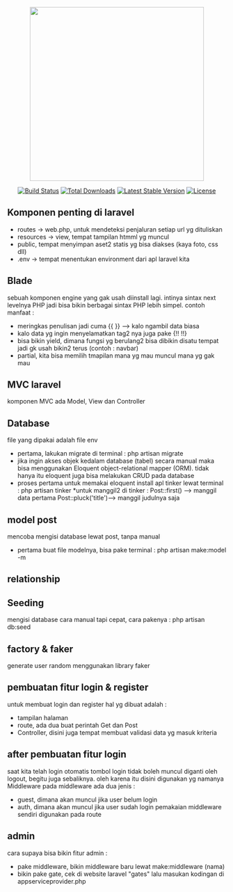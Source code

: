 <p align="center"><a href="https://laravel.com" target="_blank"><img src="https://raw.githubusercontent.com/laravel/art/master/logo-lockup/5%20SVG/2%20CMYK/1%20Full%20Color/laravel-logolockup-cmyk-red.svg" width="400"></a></p>

<p align="center">
<a href="https://travis-ci.org/laravel/framework"><img src="https://travis-ci.org/laravel/framework.svg" alt="Build Status"></a>
<a href="https://packagist.org/packages/laravel/framework"><img src="https://img.shields.io/packagist/dt/laravel/framework" alt="Total Downloads"></a>
<a href="https://packagist.org/packages/laravel/framework"><img src="https://img.shields.io/packagist/v/laravel/framework" alt="Latest Stable Version"></a>
<a href="https://packagist.org/packages/laravel/framework"><img src="https://img.shields.io/packagist/l/laravel/framework" alt="License"></a>
</p>

## Komponen penting di laravel

- routes -> web.php, untuk mendeteksi penjaluran setiap url yg dituliskan
- resources -> view, tempat tampilan htmml yg muncul
- public, tempat menyimpan aset2 statis yg bisa diakses (kaya foto, css dll)
- .env -> tempat menentukan environment dari apl laravel kita


## Blade
sebuah komponen engine yang gak usah diinstall lagi. intinya sintax next levelnya PHP jadi bisa bikin berbagai sintax PHP lebih simpel. contoh manfaat :
- meringkas penulisan jadi cuma {{  }} --> kalo ngambil data biasa 
- kalo data yg ingin menyelamatkan tag2 nya juga pake {!!  !!}
- bisa bikin yield, dimana fungsi yg berulang2 bisa dibikin disatu tempat jadi gk usah bikin2 terus (contoh : navbar)
- partial, kita bisa memilih tmapilan mana yg mau muncul mana yg gak mau


## MVC laravel
komponen MVC ada Model, View dan Controller

## Database
file yang dipakai adalah file env
- pertama, lakukan migrate di terminal :
php artisan migrate
- jika ingin akses objek kedalam database (tabel) secara manual maka bisa menggunakan Eloquent object-relational mapper (ORM). tidak hanya itu eloquent juga bisa melakukan CRUD pada database
- proses pertama untuk memakai eloquent install apl tinker lewat terminal :
php artisan tinker
*untuk manggil2 di tinker :
Post::first() --> manggil data pertama
Post::pluck('title')--> manggil judulnya saja

## model post
mencoba mengisi database lewat post, tanpa manual
- pertama buat file modelnya, bisa pake terminal :
php artisan make:model -m

## relationship

## Seeding
mengisi database cara manual tapi cepat, cara pakenya :
php artisan db:seed

## factory & faker
generate user random menggunakan library faker

## pembuatan fitur login & register
untuk membuat login dan register hal yg dibuat adalah :
- tampilan halaman
- route, ada dua buat perintah Get dan Post
- Controller, disini juga tempat membuat validasi data yg masuk kriteria

## after pembuatan fitur login
saat kita telah login otomatis tombol login tidak boleh muncul diganti oleh logout, begitu juga sebaliknya. oleh karena itu disini digunakan yg namanya Middleware
pada middleware ada dua jenis :
- guest, dimana akan muncul jika user belum login
- auth, dimana akan muncul jika user sudah login
pemakaian middleware sendiri digunakan pada route

## admin
cara supaya bisa bikin fitur admin :
- pake middleware, bikin middleware baru lewat make:middleware (nama)
- bikin pake gate, cek di website laravel "gates" lalu masukan kodingan di appserviceprovider.php